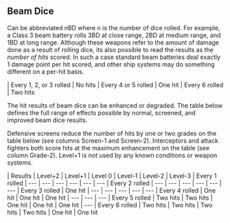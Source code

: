 Beam Dice
---------

Can be abbreviated nBD where n is the number of dice rolled. For example, a Class 3 beam battery rolls 3BD at close range, 2BD at medium range, and 1BD at long range. Although these weapons refer to the amount of damage done as a result of rolling dice, its also possible to read the results as the _number of hits_ scored. In such a case standard beam batteries deal exactly 1 damage point per hit scored, and other ship systems may do something different on a per-hit basis.

| Every 1, 2, or 3 rolled | No hits
| Every 4 or 5 rolled     | One hit
| Every 6 rolled          | Two hits

The hit results of beam dice can be enhanced or degraded. The table below defines the full range of effects possible by normal, screened, and improved beam dice results.

Defensive screens reduce the number of hits by one or two grades on the table below (see columns Screen-1 and Screen-2). Interceptors and attack fighters both score hits at the maximum enhancement on the table (see column Grade-2). Level+1 is not used by any known conditions or weapon systems.

| Results        | Level+2  | Level+1  | Level 0  | Level-1  | Level-2 | Level-3
| Every 1 rolled | ---      | ---      | ---      | ---      | ---     | ---
| Every 2 rolled | ---      | ---      | ---      | ---      | ---     | ---
| Every 3 rolled | One hit  | ---      | ---      | ---      | ---     | ---
| Every 4 rolled | One hit  | One hit  | One hit  | ---      | ---     | ---
| Every 5 rolled | Two hits | Two hits | One hit  | One hit  | One hit | ---
| Every 6 rolled | Two hits | Two hits | Two hits | Two hits | One hit | One hit
